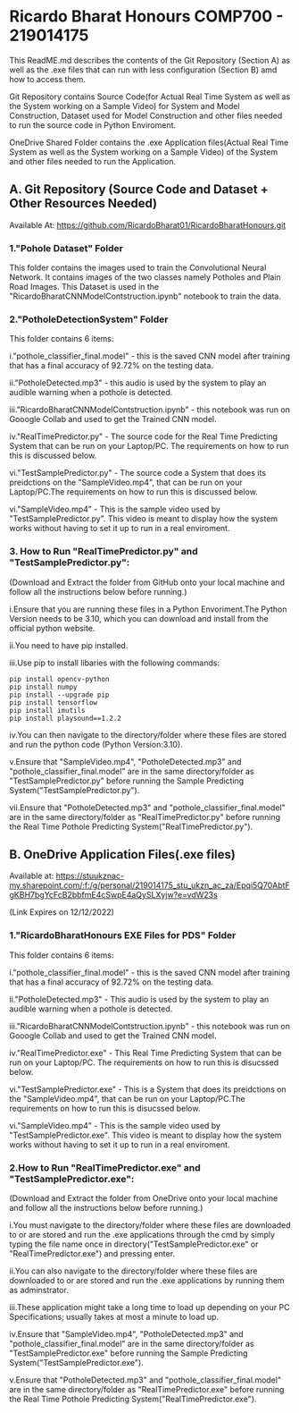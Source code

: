 # Ricardo Bharat Honours COMP700 - 219014175

This ReadME.md describes the contents of the Git Repository (Section A) as well as the .exe files that can run with less configuration (Section B) amd how to access them.

Git Repository contains Source Code(for Actual Real Time System as well as the System working on a Sample Video) for System and Model Construction, Dataset used for Model Construction and other files needed to run the source code in Python Enviroment.

OneDrive Shared Folder contains the .exe Application files(Actual Real Time System as well as the System working on a Sample Video) of the System and other files needed to run the Application.

## A. Git Repository (Source Code and Dataset + Other Resources Needed)
Available At:
        https://github.com/RicardoBharat01/RicardoBharatHonours.git

### 1."Pohole Dataset" Folder

This folder contains the images used to train the Convolutional Neural Network.
It contains images of the two classes namely Potholes and Plain Road Images.
This Dataset is used in the "RicardoBharatCNNModelContstruction.ipynb" notebook to train the data.
    
### 2."PotholeDetectionSystem" Folder

This folder contains 6 items:
    
i."pothole_classifier_final.model" - this is the saved CNN model after training that has a final accuracy of 92.72% on the 
   testing data.
      
ii."PotholeDetected.mp3" - this audio is used by the system to play an audible warning when a pothole is detected.
      
iii."RicardoBharatCNNModelContstruction.ipynb" - this notebook was run on Gooogle Collab and used to get the Trained CNN model.
      
iv."RealTimePredictor.py" - The source code for the Real Time Predicting System that can be run on your Laptop/PC.
    The requirements on how to run this is discussed below.
      
vi."TestSamplePredictor.py" - The source code a System that does its preidctions on the "SampleVideo.mp4", that can be run on 
    your Laptop/PC.The requirements on how to run this is discussed below.
      
vi."SampleVideo.mp4" - This is the sample video used by "TestSamplePredictor.py".
    This video is meant to display how the system works without having to set it up to run in a real enviroment.
      
### 3. How to Run "RealTimePredictor.py" and "TestSamplePredictor.py":

(Download and Extract the folder from GitHub onto your local machine and follow all the instructions below before running.)
    
i.Ensure that you are running these files in a Python Envoriment.The Python Version needs to be 3.10,
  which you can download and install from the official python website.

ii.You need to have pip installed.

iii.Use pip to install libaries with the following commands:
```
pip install opencv-python
pip install numpy
pip install --upgrade pip
pip install tensorflow
pip install imutils
pip install playsound==1.2.2
 ```
iv.You can then navigate to the directory/folder where these files are stored and run the python code (Python Version:3.10).

v.Ensure that "SampleVideo.mp4", "PotholeDetected.mp3" and "pothole_classifier_final.model" are in the same directory/folder as "TestSamplePredictor.py" 
  before running the Sample Predicting System("TestSamplePredictor.py"). 

vii.Ensure that  "PotholeDetected.mp3" and "pothole_classifier_final.model" are in the same directory/folder as "RealTimePredictor.py"
    before running the Real Time Pothole Predicting System("RealTimePredictor.py"). 
        
## B. OneDrive Application Files(.exe files) 
Available at:
        https://stuukznac-my.sharepoint.com/:f:/g/personal/219014175_stu_ukzn_ac_za/Epqi5Q70AbtFgKBH7bgYcFcB2bbfmE4cSwpE4aQySLXyjw?e=vdW23s
        
(Link Expires on 12/12/2022)

### 1."RicardoBharatHonours EXE Files for PDS" Folder

This folder contains 6 items:
    
i."pothole_classifier_final.model" - this is the saved CNN model after training that has a final accuracy of 92.72% on the 
   testing data.
      
ii."PotholeDetected.mp3" - This audio is used by the system to play an audible warning when a pothole is detected.
      
iii."RicardoBharatCNNModelContstruction.ipynb" - this notebook was run on Gooogle Collab and used to get the Trained CNN model.
      
iv."RealTimePredictor.exe" - This Real Time Predicting System that can be run on your Laptop/PC.
    The requirements on how to run this is disucssed below.
      
vi."TestSamplePredictor.exe" - This is a System that does its preidctions on the "SampleVideo.mp4", that can be run on 
    your Laptop/PC.The requirements on how to run this is disucssed below.
      
vi."SampleVideo.mp4" - This is the sample video used by "TestSamplePredictor.exe".
    This video is meant to display how the system works without having to set it up to run in a real enviroment.
        
### 2.How to Run "RealTimePredictor.exe" and "TestSamplePredictor.exe":
 
(Download and Extract the folder from OneDrive onto your local machine and follow all the instructions below before running.)
    
i.You must navigate to the directory/folder where these files are downloaded to or are stored and run the .exe applications
  through the cmd by simply typing the file name once in directory("TestSamplePredictor.exe" or "RealTimePredictor.exe") and pressing enter.
      
ii.You can also navigate to the directory/folder where these files are downloaded to or are stored and run the .exe applications by running them as adminstrator.
    
iii.These application might take a long time to load up depending on your PC Specifications; usually takes at most a minute to load up.
    
iv.Ensure that "SampleVideo.mp4", "PotholeDetected.mp3" and "pothole_classifier_final.model" are in the same directory/folder as "TestSamplePredictor.exe" 
   before running the Sample Predicting System("TestSamplePredictor.exe"). 

v.Ensure that  "PotholeDetected.mp3" and "pothole_classifier_final.model" are in the same directory/folder as "RealTimePredictor.exe"
        before running the Real Time Pothole Predicting System("RealTimePredictor.exe"). 
     

